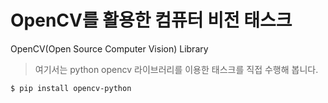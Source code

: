 # OpenCV를 활용한 컴퓨터 비전 태스크

OpenCV(Open Source Computer Vision) Library

> 여기서는 python opencv 라이브러리를 이용한 태스크를 직접 수행해 봅니다.

```shell
$ pip install opencv-python
```
